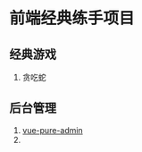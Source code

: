 # 前端经典练手项目


## 经典游戏
1. 贪吃蛇


## 后台管理
1. [vue-pure-admin](https://github.com/xiaoxian521/vue-pure-admin)
2. 